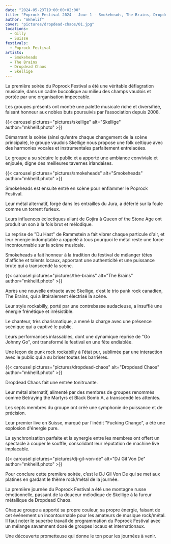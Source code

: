 ```yaml
---
date: "2024-05-23T19:00:00+02:00"
title: "Poprock Festival 2024 - Jour 1 - Smokeheads, The Brains, Dropdead Chaos, Skellige"
author: "mkhelif"
cover: "pictures/dropdead-chaos/01.jpg"
locations:
  - Gilly
  - Suisse
festivals:
  - Poprock Festival
artists:
  - Smokeheads
  - The Brains
  - Dropdead Chaos
  - Skellige
---
```


La première soirée du Poprock Festival a été une véritable déflagration musicale, dans un cadre buccolique au milieu des
champs vaudois et portée par une organisation impeccable.

Les groupes présents ont montré une palette musicale riche et diversifiée, faisant honneur aux nobles buts poursuivis
par l’association depuis 2008.


{{< carousel pictures="pictures/skellige" alt="Skellige" author="mkhelif.photo" >}}

Démarrant la soirée (ainsi qu’entre chaque changement de la scène principale), le groupe vaudois Skellige nous propose
une folk celtique avec des harmonies vocales et instrumentales parfaitement entrelacées.

Le groupe a su séduire le public et a apporté une ambiance conviviale et enjouée, digne des meilleures tavernes
irlandaises.


{{< carousel pictures="pictures/smokeheads" alt="Smokeheads" author="mkhelif.photo" >}}

Smokeheads est ensuite entré en scène pour enflammer le Poprock Festival.

Leur métal alternatif, forgé dans les entrailles du Jura, a déferlé sur la foule comme un torrent furieux.

Leurs influences éclectiques allant de Gojira à Queen of the Stone Age ont produit un son à la fois brut et mélodique.

La reprise de "Du Hast" de Rammstein a fait vibrer chaque particule d'air, et leur énergie indomptable a rappelé à tous
pourquoi le métal reste une force incontournable sur la scène musicale.

Smokeheads a fait honneur à la tradition du festival de mélanger têtes d'affiche et talents locaux, apportant une
authenticité et une puissance brute qui a transcendé la scène.


{{< carousel pictures="pictures/the-brains" alt="The Brains" author="mkhelif.photo" >}}

Après une nouvelle entracte avec Skellige, c’est le trio punk rock canadien, The Brains, qui a littéralement électrisé
la scène.

Leur style rockabilly, porté par une contrebasse audacieuse, a insufflé une énergie frénétique et irrésistible.

Le chanteur, très charismatique, a mené la charge avec une présence scénique qui a captivé le public.

Leurs performances inlassables, dont une dynamique reprise de "Go Johnny Go", ont transformé le festival en une fête
endiablée.

Une leçon de punk rock rockabilly à l’état pur, sublimée par une interaction avec le public qui a su briser toutes les
barrières.


{{< carousel pictures="pictures/dropdead-chaos" alt="Dropdead Chaos" author="mkhelif.photo" >}}

Dropdead Chaos fait une entrée tonitruante.

Leur métal alternatif, alimenté par des membres de groupes renommés comme Betraying the Martyrs et Black Bomb A, a
transcendé les attentes.

Les septs membres du groupe ont créé une symphonie de puissance et de précision.

Leur premier live en Suisse, marqué par l’inédit "Fucking Change", a été une explosion d'énergie pure.

La synchronisation parfaite et la synergie entre les membres ont offert un spectacle à couper le souffle, consolidant
leur réputation de machine live implacable.


{{< carousel pictures="pictures/dj-gil-von-de" alt="DJ Gil Von De" author="mkhelif.photo" >}}

Pour conclure cette première soirée, c’est le DJ Gil Von De qui se met aux platines en gardant le thème rock/métal de la
journée.

La première journée du Poprock Festival a été une montagne russe émotionnelle, passant de la douceur mélodique de
Skellige à la fureur métallique de Dropdead Chaos.

Chaque groupe a apporté sa propre couleur, sa propre énergie, faisant de cet événement un incontournable pour les
amateurs de musique rock/métal.
Il faut noter le superbe travail de programmation du Poprock Festival avec un mélange savamment dosé de groupes locaux
et internationaux.

Une découverte prometteuse qui donne le ton pour les journées à venir.
